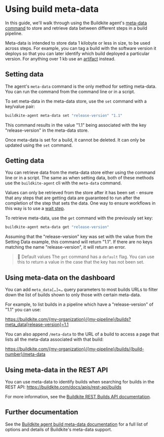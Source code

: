 # Using build meta-data

In this guide, we'll walk through using the Buildkite agent's [meta-data command](/docs/agent/v3/cli-meta-data) to store and retrieve data between different steps in a build pipeline.

Meta-data is intended to store data 1 kilobyte or less in size, to be used across steps. For example, you can tag a build with the software version it deploys so that you can later identify which build deployed a particular version. For anything over 1 kb use an [artifact](/docs/pipelines/artifacts) instead.

## Setting data

The agent's `meta-data` command is the only method for setting meta-data. You can run the command from the command line or in a script.

To set meta-data in the meta-data store, use the `set` command with a key/value pair:

```bash
buildkite-agent meta-data set "release-version" "1.1"
```

This command results in the value "1.1" being associated with the key "release-version" in the meta-data store.

Once meta-data is set for a build, it cannot be deleted. It can only be updated using the `set` command.

## Getting data

You can retrieve data from the meta-data store either using the command line or in a script. The same as when setting data, both of these methods use the `buildkite-agent` cli with the `meta-data` command.

Values can only be retrieved from the store after it has been set - ensure that any steps that are getting data are guaranteed to run after the completion of the step that sets the data. One way to ensure workflows in this way is to use a [wait step](/docs/pipelines/wait-step).

To retrieve meta-data, use the `get` command with the previously set key:

```bash
buildkite-agent meta-data get "release-version"
```

Assuming that the "release-version" key was set with the value from the Setting Data example, this command will return "1.1". If there are no keys matching the name "release-version", it will return an error.

> 📘 Default values
> The `get` command has a `default` flag. You can use this to return a value in the case that the key has not been set.

## Using meta-data on the dashboard

You can add `meta_data[…]=…` query parameters to most builds URLs to filter down the list of builds shown to only those with certain meta-data.

For example, to list builds in a pipeline which have a "release-version" of "1.1" you can use:

https://buildkite.com/{my-organization}/{my-pipeline}/builds?meta_data[release-version]=1.1

You can also append `/meta-data` to the URL of a build to access a page that lists all the meta-data associated with that build:

https://buildkite.com/{my-organization}/{my-pipeline}/builds/{build-number}/meta-data

## Using meta-data in the REST API

You can use meta-data to identify builds when searching for builds in the REST API: https://buildkite.com/docs/apis/rest-api/builds

<!-- vale off -->

For more information, see the [Buildkite REST Builds API documentation](/docs/apis/rest-api/builds).

<!-- vale on -->

## Further documentation

See the [Buildkite agent build meta-data documentation](/docs/agent/v3/cli-meta-data) for a full list of options and details of Buildkite's meta-data support.
